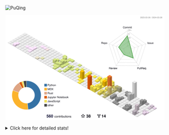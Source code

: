 ![PuQing](https://user-images.githubusercontent.com/27223114/171565019-9a56fae6-b08b-421f-99db-7e830da42371.png)

![](./profile-3d-contrib/profile-season-animate.svg)

<details>
<summary>Click here for detailed stats!</summary>

<!--START_SECTION:waka-->
![Lines of code](https://img.shields.io/badge/From%20Hello%20World%20I%27ve%20Written-1.3%20million%20lines%20of%20code-blue)

**🐱 My GitHub Data** 

> 📦 279.4 kB Used in GitHub's Storage 
 > 
> 🚫 Not Opted to Hire
 > 
> 📜 46 Public Repositories 
 > 
> 🔑 27 Private Repositories 
 > 
**I'm an Early 🐤** 

```text
🌞 Morning                526 commits         ██░░░░░░░░░░░░░░░░░░░░░░░   07.69 % 
🌆 Daytime                3200 commits        ████████████░░░░░░░░░░░░░   46.79 % 
🌃 Evening                1266 commits        █████░░░░░░░░░░░░░░░░░░░░   18.51 % 
🌙 Night                  1847 commits        ███████░░░░░░░░░░░░░░░░░░   27.01 % 
```


📊 **This Week I Spent My Time On** 

```text
💬 Programming Languages: 
Markdown                 2 hrs 40 mins       ████████░░░░░░░░░░░░░░░░░   32.10 % 
Jupyter Notebook         2 hrs 36 mins       ████████░░░░░░░░░░░░░░░░░   31.32 % 
Python                   1 hr 5 mins         ███░░░░░░░░░░░░░░░░░░░░░░   13.05 % 
C++                      47 mins             ██░░░░░░░░░░░░░░░░░░░░░░░   09.52 % 
RPMSpec                  30 mins             ██░░░░░░░░░░░░░░░░░░░░░░░   06.04 % 

🔥 Editors: 
VS Code                  5 hrs 38 mins       █████████████████░░░░░░░░   67.90 % 
Obsidian                 2 hrs 40 mins       ████████░░░░░░░░░░░░░░░░░   32.10 % 

💻 Operating System: 
WSL                      5 hrs 33 mins       █████████████████░░░░░░░░   66.79 % 
Windows                  2 hrs 45 mins       ████████░░░░░░░░░░░░░░░░░   33.21 % 
```


<!--END_SECTION:waka-->
</details>
